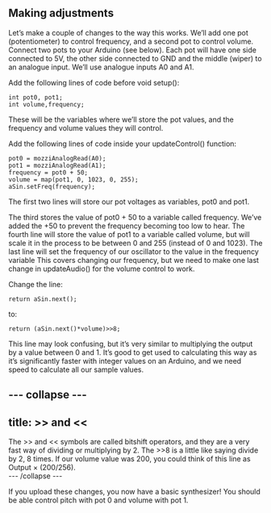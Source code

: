 ## Making adjustments

Let’s make a couple of changes to the way this works. We’ll add one pot (potentiometer) to control frequency, and a second pot to control volume. Connect two pots to your Arduino (see below). Each pot will have one side connected to 5V, the other side connected to GND and the middle (wiper) to an analogue input. We’ll use analogue inputs A0 and A1.

Add the following lines of code before void setup(): 
```
int pot0, pot1; 
int volume,frequency; 
```
These will be the variables where we’ll store the pot values, and the frequency and volume values they will control. 

Add the following lines of code inside your updateControl() function: 

```
pot0 = mozziAnalogRead(A0); 
pot1 = mozziAnalogRead(A1); 
frequency = pot0 + 50; 
volume = map(pot1, 0, 1023, 0, 255);   
aSin.setFreq(frequency); 
```

The first two lines will store our pot voltages as variables, pot0 and pot1. 

The third stores the value of pot0 + 50 to a variable called frequency. We’ve added the +50 to prevent the frequency becoming too low to hear. The fourth line will store the value of pot1 to a variable called volume, but will scale it in the process to be between 0 and 255 (instead of 0 and 1023). The last line will set the frequency of our oscillator to the value in the frequency variable This covers changing our frequency, but we need to make one last change in updateAudio() for the volume control to work.

Change the line:

```
return aSin.next(); 

```
to:

```
return (aSin.next()*volume)>>8; 
```

This line may look confusing, but it’s very similar to multiplying the output by a value between 0 and 1. It’s good to get used to calculating this way as it’s significantly faster with integer values on an Arduino, and we need speed to calculate all our sample values. 

--- collapse ---
---
title: >> and <<
---
The >> and << symbols are called bitshift operators, and they are a very fast way of dividing or multiplying by 2. The >>8 is a little like saying divide by 2, 8 times. If our volume value was 200, you could think of this line as Output × (200/256).  
--- /collapse ---

If you upload these changes, you now have a basic synthesizer! You should be able control pitch with pot 0 and volume with pot 1. 